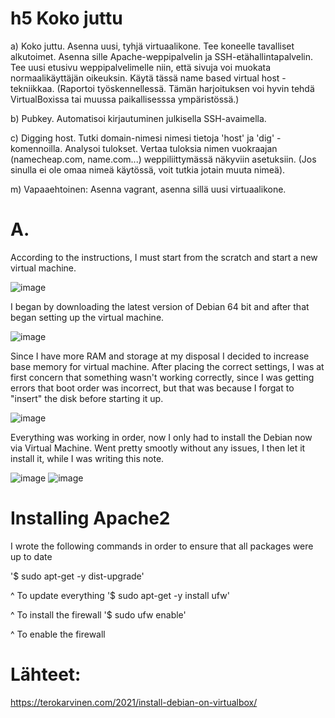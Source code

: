   # h5 Koko juttu

  a) Koko juttu. Asenna uusi, tyhjä virtuaalikone. Tee koneelle tavalliset alkutoimet. Asenna sille Apache-weppipalvelin ja SSH-etähallintapalvelin. Tee uusi etusivu weppipalvelimelle niin, että sivuja voi muokata normaalikäyttäjän oikeuksin. Käytä tässä name based virtual host -tekniikkaa. (Raportoi työskennellessä. Tämän harjoituksen voi hyvin tehdä VirtualBoxissa tai muussa paikallisesssa ympäristössä.)
  
  b) Pubkey. Automatisoi kirjautuminen julkisella SSH-avaimella.
  
  c) Digging host. Tutki domain-nimesi nimesi tietoja 'host' ja 'dig' -komennoilla. Analysoi tulokset. Vertaa tuloksia nimen vuokraajan (namecheap.com, name.com...) weppiliittymässä näkyviin asetuksiin. (Jos sinulla ei ole omaa nimeä käytössä, voit tutkia jotain muuta nimeä).
  
  m) Vapaaehtoinen: Asenna vagrant, asenna sillä uusi virtuaalikone.

  # A.

  According to the instructions, I must start from the scratch and start a new virtual machine. 

![image](https://github.com/PvtPrivacy/Fort-Private/assets/156780345/04edd988-93cc-4e8e-b9bd-2c600bc807ef)

I began by downloading the latest version of Debian 64 bit and after that began setting up the virtual machine.

![image](https://github.com/PvtPrivacy/Fort-Private/assets/156780345/2ad0e511-f1a9-4700-b04e-475f6a7a55e5)

Since I have more RAM and storage at my disposal I decided to increase base memory for virtual machine. After placing the correct settings, I was at first concern that something wasn't working correctly, since I was getting errors that boot order was incorrect, but that was because I forgat to "insert" the disk before starting it up.

![image](https://github.com/PvtPrivacy/Fort-Private/assets/156780345/fa80fb98-e40b-4528-9842-63e5febdee2e)

Everything was working in order, now I only had to install the Debian now via Virtual Machine. Went pretty smootly without any issues, I then let it install it, while I was writing this note.

![image](https://github.com/PvtPrivacy/Fort-Private/assets/156780345/1601a3dc-0717-4d3c-b3cd-3e70442b4b07)
![image](https://github.com/PvtPrivacy/Fort-Private/assets/156780345/08291124-d8c9-4519-921e-e617a0c087cb)

# Installing Apache2 

I wrote the following commands in order to ensure that all packages were up to date

'$ sudo apt-get -y dist-upgrade'

^ To update everything 
'$ sudo apt-get -y install ufw'

^ To install the firewall
'$ sudo ufw enable'

^ To enable the firewall
# Lähteet:

  https://terokarvinen.com/2021/install-debian-on-virtualbox/ 
  
